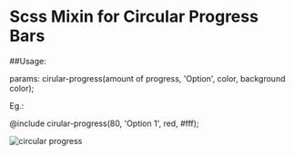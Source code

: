 # Scss Mixin for Circular Progress Bars

##Usage:

params: cirular-progress(amount of progress, 'Option', color, background color);

Eg.:

@include cirular-progress(80, 'Option 1', red, #fff);


![circular progress](https://github.com/SpecialKcl/Circular-Progress/blob/master/images/circular_progress.png)
